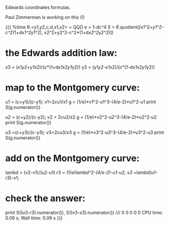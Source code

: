 Edwards coordinates formulas.

Paul Zimmerman is working on this (!)

{{{
%time
R.<y1,y2,c,d,x1,x2> = QQ[]
e = 1-d*c^4
S = R.quotient([x1^2+y1^2-c^2*(1+d*x1^2*y1^2), x2^2+y2^2-c^2*(1+d*x2^2*y2^2)])

# the Edwards addition law:
x3 = (x1*y2+y1*x2)/(c*(1+d*x1*x2*y1*y2))
y3 = (y1*y2-x1*x2)/(c*(1-d*x1*x2*y1*y2))


# map to the Montgomery curve:
u1 = (c+y1)/(c-y1); v1=2*c*u1/x1
g = (1/e)*v1^2-u1^3-(4/e-2)*u1^2-u1
print S(g.numerator())

u2 = (c+y2)/(c-y2); v2 = 2*c*u2/x2
g = (1/e)*v2^2-u2^3-(4/e-2)*u2^2-u2
print S(g.numerator())

u3 =(c+y3)/(c-y3); v3=2*c*u3/x3
g = (1/e)*v3^2-u3^3-(4/e-2)*u3^2-u3
print S(g.numerator())

# add on the Montgomery curve:
lambd = (v2-v1)/(u2-u1)
r3 = (1/e)*lambd^2-(4/e-2)-u1-u2; s3 =lambd*(u1-r3)-v1;

# check the answer:
print S((u3-r3).numerator()), S((v3-s3).numerator())
///
0
0
0
0 0
CPU time: 0.06 s,  Wall time: 0.09 s
}}}
